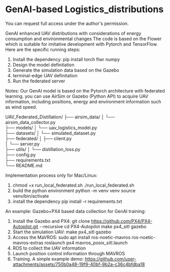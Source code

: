 # GenAI-based Logistics_distributions
You can request full access under the author's permission. 

GenAI enhanced UAV distributions with considerations of energy consumption and environmental changes
The code is based on the Flower which is suitable for imitative development with Pytorch and TensorFlow.
Here are the specific running steps:
1. Install the dependency: pip install torch flwr numpy
2. Design the model definitation
3. Generate the simulation data based on the Gazebo
4. terminal-edge UAV definitation
5. Run the federated server

Notes: Our GenAI model is based on the Pytorch architecture with federated learning. you can use AirSim or Gazebo (Python API) to acquire UAV information, including positions, energy and environment information such as wind speed. 

UAV_Federated_Distillation/
├── airsim_data/
│   └── airsim_data_collector.py    
├── models/
│   └── uav_logistics_model.py       
├── datasets/
│   └── simulated_dataset.py        
├── federated/
│   ├── client.py                    
│   └── server.py                 
├── utils/
│   └── distillation_loss.py         
├── config.py                     
├── requirements.txt               
└── README.md          

Implementation process only for Mac/Linux:
1. chmod +x run_local_federated.sh
./run_local_federated.sh
2. build the python environment
   python -m venv venv
source venv/bin/activate
3. install the dependency
   pip install -r requirements.txt

An example: Gazebo+PX4 based data collection for GenAI training:
1. Install the Gazebo and PX4: 
git clone https://github.com/PX4/PX4-Autopilot.git --recursive
cd PX4-Autopilot
make px4_sitl gazebo
2. Start the simulation UAV:
   make px4_sitl gazebo
3. Access the MaVROS:
   sudo apt install ros-noetic-mavros ros-noetic-mavros-extras
roslaunch px4 mavros_posix_sitl.launch
4. ROS to collect the UAV information
5. Launch position control information through MAVROS
6. Training.
A simple example demo:
https://github.com/user-attachments/assets/750b0a48-19f9-40bf-9b2a-c36c4bfdba18




